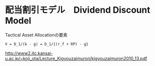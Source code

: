 # 配当割引モデル　Dividend Discount Model

Tactical Asset Allocationの要素

```
V = D_1/(k - g) = D_1/{(r_f + RP) - g}
```

http://www2.itc.kansai-u.ac.jp/~koji_ota/Lecture_Kigyouzaimuron/kigyouzaimuron2010_13.pdf
